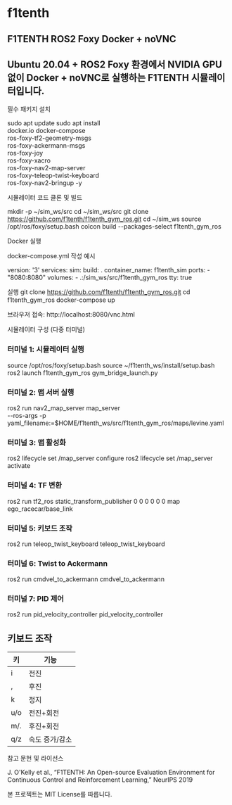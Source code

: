 # f1tenth

## F1TENTH ROS2 Foxy Docker + noVNC
## Ubuntu 20.04 + ROS2 Foxy 환경에서 NVIDIA GPU 없이 Docker + noVNC로 실행하는 F1TENTH 시뮬레이터입니다.

필수 패키지 설치

sudo apt update
sudo apt install \
  docker.io docker-compose \
  ros-foxy-tf2-geometry-msgs \
  ros-foxy-ackermann-msgs \
  ros-foxy-joy \
  ros-foxy-xacro \
  ros-foxy-nav2-map-server \
  ros-foxy-teleop-twist-keyboard \
  ros-foxy-nav2-bringup -y

시뮬레이터 코드 클론 및 빌드

mkdir -p ~/sim_ws/src
cd ~/sim_ws/src
git clone https://github.com/f1tenth/f1tenth_gym_ros.git
cd ~/sim_ws
source /opt/ros/foxy/setup.bash
colcon build --packages-select f1tenth_gym_ros

Docker 실행

docker-compose.yml 작성 예시

version: '3'
services:
  sim:
    build: .
    container_name: f1tenth_sim
    ports:
      - "8080:8080"
    volumes:
      - .:/sim_ws/src/f1tenth_gym_ros
    tty: true

실행
git clone https://github.com/f1tenth/f1tenth_gym_ros.git
cd f1tenth_gym_ros
docker-compose up

브라우저 접속: http://localhost:8080/vnc.html

시뮬레이터 구성 (다중 터미널)

### 터미널 1: 시뮬레이터 실행
source /opt/ros/foxy/setup.bash
source ~/f1tenth_ws/install/setup.bash
ros2 launch f1tenth_gym_ros gym_bridge_launch.py

### 터미널 2: 맵 서버 실행
ros2 run nav2_map_server map_server \
  --ros-args -p yaml_filename:=$HOME/f1tenth_ws/src/f1tenth_gym_ros/maps/levine.yaml

### 터미널 3: 맵 활성화
ros2 lifecycle set /map_server configure
ros2 lifecycle set /map_server activate

### 터미널 4: TF 변환
ros2 run tf2_ros static_transform_publisher 0 0 0 0 0 0 map ego_racecar/base_link

### 터미널 5: 키보드 조작
ros2 run teleop_twist_keyboard teleop_twist_keyboard

### 터미널 6: Twist to Ackermann
ros2 run cmdvel_to_ackermann cmdvel_to_ackermann

### 터미널 7: PID 제어
ros2 run pid_velocity_controller pid_velocity_controller

## 키보드 조작
| 키 | 기능 |
|----|------|
| i  | 전진 |
| ,  | 후진 |
| k  | 정지 |
| u/o | 전진+회전 |
| m/. | 후진+회전 |
| q/z | 속도 증가/감소 |


참고 문헌 및 라이선스

J. O'Kelly et al., “F1TENTH: An Open-source Evaluation Environment for Continuous Control and Reinforcement Learning,” NeurIPS 2019

본 프로젝트는 MIT License를 따릅니다.

